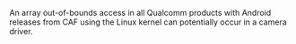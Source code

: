 An array out-of-bounds access in all Qualcomm products with Android releases from CAF using the Linux kernel can potentially occur in a camera driver.